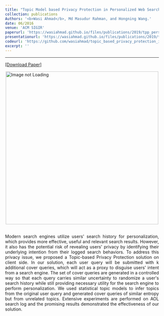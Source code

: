 ```yaml
---
title: "Topic Model based Privacy Protection in Personalized Web Search"
collection: publications
Authors: '<b>Wasi Ahmad</b>, Md Masudur Rahman, and Hongning Wang.'
date: 06/2016
venue: 'ACM SIGIR'
paperurl: 'https://wasiahmad.github.io/files/publications/2019/tpp_personalized_web_search.pdf'
presentationurl: 'https://wasiahmad.github.io/files/publications/2019/tpp_poster.pdf'
codeurl: 'https://github.com/wasiahmad/topic_based_privacy_protection_in_pws'
excerpt: ''
---
```

---
<a href='https://wasiahmad.github.io/files/publications/2019/tpp_personalized_web_search.pdf'>[Download Paper]</a>

<div style='display: flex; justify-content: center;'><img src='https://wasiahmad.github.io/files/publications/2019/TPP-2.png' 
alt='Image not Loading' style='height:500px;' align='middle'></div><br>

<p align="justify">
Modern search engines utilize users' search history for personalization, which provides more effective, useful and relevant 
search results. However, it also has the potential risk of revealing users' privacy by identifying their underlying intention 
from their logged search behaviors. To address this privacy issue, we proposed a Topic-based Privacy Protection solution on 
client side. In our solution, each user query will be submitted with k additional cover queries, which will act as a proxy 
to disguise users' intent from a search engine. The set of cover queries are generated in a controlled way so that each 
query carries similar uncertainty to randomize a user's search history while still providing necessary utility for the 
search engine to perform personalization. We used statistical topic models to infer topics from the original user query 
and generated cover queries of similar entropy but from unrelated topics. Extensive experiments are performed on AOL search 
log and the promising results demonstrated the effectiveness of our solution.
</p>
